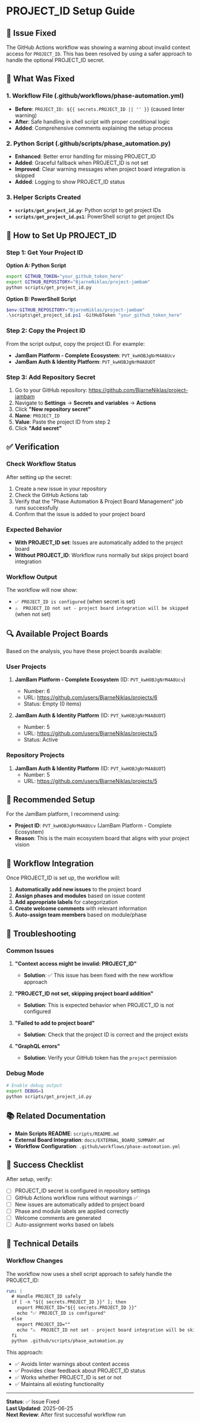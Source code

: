 # PROJECT_ID Setup Guide

## 🚨 Issue Fixed

The GitHub Actions workflow was showing a warning about invalid context access for `PROJECT_ID`. This has been resolved by using a safer approach to handle the optional PROJECT_ID secret.

## 🔧 What Was Fixed

### 1. Workflow File (.github/workflows/phase-automation.yml)
- **Before**: `PROJECT_ID: ${{ secrets.PROJECT_ID || '' }}` (caused linter warning)
- **After**: Safe handling in shell script with proper conditional logic
- **Added**: Comprehensive comments explaining the setup process

### 2. Python Script (.github/scripts/phase_automation.py)
- **Enhanced**: Better error handling for missing PROJECT_ID
- **Added**: Graceful fallback when PROJECT_ID is not set
- **Improved**: Clear warning messages when project board integration is skipped
- **Added**: Logging to show PROJECT_ID status

### 3. Helper Scripts Created
- **`scripts/get_project_id.py`**: Python script to get project IDs
- **`scripts/get_project_id.ps1`**: PowerShell script to get project IDs

## 🎯 How to Set Up PROJECT_ID

### Step 1: Get Your Project ID

**Option A: Python Script**
```bash
export GITHUB_TOKEN="your_github_token_here"
export GITHUB_REPOSITORY="BjarneNiklas/project-jambam"
python scripts/get_project_id.py
```

**Option B: PowerShell Script**
```powershell
$env:GITHUB_REPOSITORY="BjarneNiklas/project-jambam"
.\scripts\get_project_id.ps1 -GitHubToken "your_github_token_here"
```

### Step 2: Copy the Project ID
From the script output, copy the project ID. For example:
- **JamBam Platform - Complete Ecosystem**: `PVT_kwHOBJgNrM4A8Ucv`
- **JamBam Auth & Identity Platform**: `PVT_kwHOBJgNrM4A8UOT`

### Step 3: Add Repository Secret
1. Go to your GitHub repository: https://github.com/BjarneNiklas/project-jambam
2. Navigate to **Settings** → **Secrets and variables** → **Actions**
3. Click **"New repository secret"**
4. **Name**: `PROJECT_ID`
5. **Value**: Paste the project ID from step 2
6. Click **"Add secret"**

## ✅ Verification

### Check Workflow Status
After setting up the secret:
1. Create a new issue in your repository
2. Check the GitHub Actions tab
3. Verify that the "Phase Automation & Project Board Management" job runs successfully
4. Confirm that the issue is added to your project board

### Expected Behavior
- **With PROJECT_ID set**: Issues are automatically added to the project board
- **Without PROJECT_ID**: Workflow runs normally but skips project board integration

### Workflow Output
The workflow will now show:
- `✅ PROJECT_ID is configured` (when secret is set)
- `⚠️  PROJECT_ID not set - project board integration will be skipped` (when not set)

## 🔍 Available Project Boards

Based on the analysis, you have these project boards available:

### User Projects
1. **JamBam Platform - Complete Ecosystem** (ID: `PVT_kwHOBJgNrM4A8Ucv`)
   - Number: 6
   - URL: https://github.com/users/BjarneNiklas/projects/6
   - Status: Empty (0 items)

2. **JamBam Auth & Identity Platform** (ID: `PVT_kwHOBJgNrM4A8UOT`)
   - Number: 5
   - URL: https://github.com/users/BjarneNiklas/projects/5
   - Status: Active

### Repository Projects
1. **JamBam Auth & Identity Platform** (ID: `PVT_kwHOBJgNrM4A8UOT`)
   - Number: 5
   - URL: https://github.com/users/BjarneNiklas/projects/5

## 🎯 Recommended Setup

For the JamBam platform, I recommend using:
- **Project ID**: `PVT_kwHOBJgNrM4A8Ucv` (JamBam Platform - Complete Ecosystem)
- **Reason**: This is the main ecosystem board that aligns with your project vision

## 🔄 Workflow Integration

Once PROJECT_ID is set up, the workflow will:

1. **Automatically add new issues** to the project board
2. **Assign phases and modules** based on issue content
3. **Add appropriate labels** for categorization
4. **Create welcome comments** with relevant information
5. **Auto-assign team members** based on module/phase

## 🚨 Troubleshooting

### Common Issues

1. **"Context access might be invalid: PROJECT_ID"**
   - **Solution**: ✅ This issue has been fixed with the new workflow approach

2. **"PROJECT_ID not set, skipping project board addition"**
   - **Solution**: This is expected behavior when PROJECT_ID is not configured

3. **"Failed to add to project board"**
   - **Solution**: Check that the project ID is correct and the project exists

4. **"GraphQL errors"**
   - **Solution**: Verify your GitHub token has the `project` permission

### Debug Mode
```bash
# Enable debug output
export DEBUG=1
python scripts/get_project_id.py
```

## 📚 Related Documentation

- **Main Scripts README**: `scripts/README.md`
- **External Board Integration**: `docs/EXTERNAL_BOARD_SUMMARY.md`
- **Workflow Configuration**: `.github/workflows/phase-automation.yml`

## 🎉 Success Checklist

After setup, verify:
- [ ] PROJECT_ID secret is configured in repository settings
- [ ] GitHub Actions workflow runs without warnings ✅
- [ ] New issues are automatically added to project board
- [ ] Phase and module labels are applied correctly
- [ ] Welcome comments are generated
- [ ] Auto-assignment works based on labels

## 🔧 Technical Details

### Workflow Changes
The workflow now uses a shell script approach to safely handle the PROJECT_ID:

```yaml
run: |
  # Handle PROJECT_ID safely
  if [ -n "${{ secrets.PROJECT_ID }}" ]; then
    export PROJECT_ID="${{ secrets.PROJECT_ID }}"
    echo "✅ PROJECT_ID is configured"
  else
    export PROJECT_ID=""
    echo "⚠️  PROJECT_ID not set - project board integration will be skipped"
  fi
  python .github/scripts/phase_automation.py
```

This approach:
- ✅ Avoids linter warnings about context access
- ✅ Provides clear feedback about PROJECT_ID status
- ✅ Works whether PROJECT_ID is set or not
- ✅ Maintains all existing functionality

---

**Status**: ✅ Issue Fixed  
**Last Updated**: 2025-06-25  
**Next Review**: After first successful workflow run 